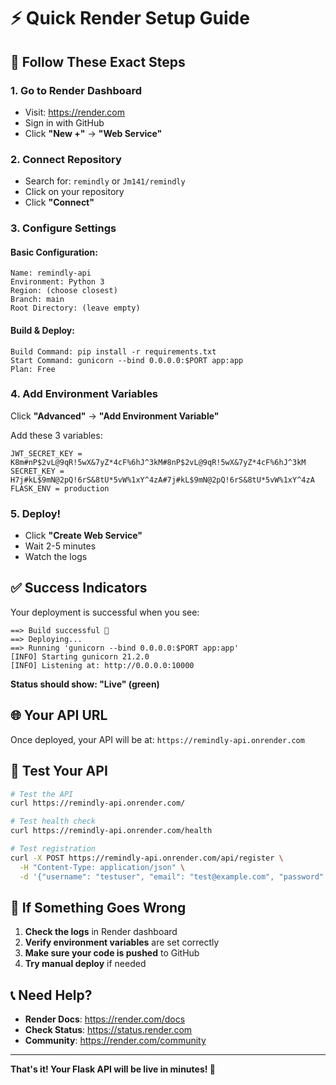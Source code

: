 # ⚡ Quick Render Setup Guide

## 🎯 Follow These Exact Steps

### 1. Go to Render Dashboard
- Visit: https://render.com
- Sign in with GitHub
- Click **"New +"** → **"Web Service"**

### 2. Connect Repository
- Search for: `remindly` or `Jm141/remindly`
- Click on your repository
- Click **"Connect"**

### 3. Configure Settings

#### Basic Configuration:
```
Name: remindly-api
Environment: Python 3
Region: (choose closest)
Branch: main
Root Directory: (leave empty)
```

#### Build & Deploy:
```
Build Command: pip install -r requirements.txt
Start Command: gunicorn --bind 0.0.0.0:$PORT app:app
Plan: Free
```

### 4. Add Environment Variables
Click **"Advanced"** → **"Add Environment Variable"**

Add these 3 variables:

```
JWT_SECRET_KEY = K8m#nP$2vL@9qR!5wX&7yZ*4cF%6hJ^3kM#8nP$2vL@9qR!5wX&7yZ*4cF%6hJ^3kM
SECRET_KEY = H7j#kL$9mN@2pQ!6rS&8tU*5vW%1xY^4zA#7j#kL$9mN@2pQ!6rS&8tU*5vW%1xY^4zA
FLASK_ENV = production
```

### 5. Deploy!
- Click **"Create Web Service"**
- Wait 2-5 minutes
- Watch the logs

## ✅ Success Indicators

Your deployment is successful when you see:

```
==> Build successful 🎉
==> Deploying...
==> Running 'gunicorn --bind 0.0.0.0:$PORT app:app'
[INFO] Starting gunicorn 21.2.0
[INFO] Listening at: http://0.0.0.0:10000
```

**Status should show: "Live" (green)**

## 🌐 Your API URL

Once deployed, your API will be at:
`https://remindly-api.onrender.com`

## 🧪 Test Your API

```bash
# Test the API
curl https://remindly-api.onrender.com/

# Test health check
curl https://remindly-api.onrender.com/health

# Test registration
curl -X POST https://remindly-api.onrender.com/api/register \
  -H "Content-Type: application/json" \
  -d '{"username": "testuser", "email": "test@example.com", "password": "password123"}'
```

## 🔧 If Something Goes Wrong

1. **Check the logs** in Render dashboard
2. **Verify environment variables** are set correctly
3. **Make sure your code is pushed** to GitHub
4. **Try manual deploy** if needed

## 📞 Need Help?

- **Render Docs**: https://render.com/docs
- **Check Status**: https://status.render.com
- **Community**: https://render.com/community

---

**That's it! Your Flask API will be live in minutes! 🚀** 